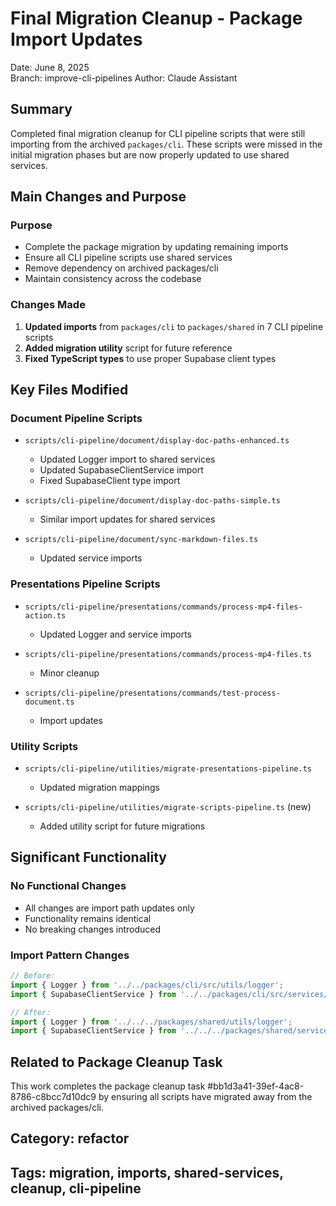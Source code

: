 # Final Migration Cleanup - Package Import Updates
Date: June 8, 2025  
Branch: improve-cli-pipelines
Author: Claude Assistant

## Summary

Completed final migration cleanup for CLI pipeline scripts that were still importing from the archived `packages/cli`. These scripts were missed in the initial migration phases but are now properly updated to use shared services.

## Main Changes and Purpose

### Purpose
- Complete the package migration by updating remaining imports
- Ensure all CLI pipeline scripts use shared services
- Remove dependency on archived packages/cli
- Maintain consistency across the codebase

### Changes Made
1. **Updated imports** from `packages/cli` to `packages/shared` in 7 CLI pipeline scripts
2. **Added migration utility** script for future reference
3. **Fixed TypeScript types** to use proper Supabase client types

## Key Files Modified

### Document Pipeline Scripts
- `scripts/cli-pipeline/document/display-doc-paths-enhanced.ts`
  - Updated Logger import to shared services
  - Updated SupabaseClientService import
  - Fixed SupabaseClient type import
  
- `scripts/cli-pipeline/document/display-doc-paths-simple.ts`
  - Similar import updates for shared services
  
- `scripts/cli-pipeline/document/sync-markdown-files.ts`
  - Updated service imports

### Presentations Pipeline Scripts  
- `scripts/cli-pipeline/presentations/commands/process-mp4-files-action.ts`
  - Updated Logger and service imports
  
- `scripts/cli-pipeline/presentations/commands/process-mp4-files.ts`
  - Minor cleanup
  
- `scripts/cli-pipeline/presentations/commands/test-process-document.ts`
  - Import updates

### Utility Scripts
- `scripts/cli-pipeline/utilities/migrate-presentations-pipeline.ts`
  - Updated migration mappings
  
- `scripts/cli-pipeline/utilities/migrate-scripts-pipeline.ts` (new)
  - Added utility script for future migrations

## Significant Functionality

### No Functional Changes
- All changes are import path updates only
- Functionality remains identical
- No breaking changes introduced

### Import Pattern Changes
```typescript
// Before:
import { Logger } from '../../packages/cli/src/utils/logger';
import { SupabaseClientService } from '../../packages/cli/src/services/supabase-client';

// After:
import { Logger } from '../../../packages/shared/utils/logger';
import { SupabaseClientService } from '../../../packages/shared/services/supabase-client';
```

## Related to Package Cleanup Task

This work completes the package cleanup task #bb1d3a41-39ef-4ac8-8786-c8bcc7d10dc9 by ensuring all scripts have migrated away from the archived packages/cli.

## Category: refactor
## Tags: migration, imports, shared-services, cleanup, cli-pipeline